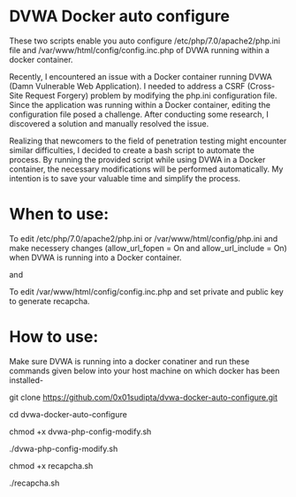 # DVWA Docker auto configure

These two scripts enable you auto configure /etc/php/7.0/apache2/php.ini file and /var/www/html/config/config.inc.php of DVWA running within a docker container.

Recently, I encountered an issue with a Docker container running DVWA (Damn Vulnerable Web Application). I needed to address a CSRF (Cross-Site Request Forgery) problem by modifying the php.ini configuration file. Since the application was running within a Docker container, editing the configuration file posed a challenge. After conducting some research, I discovered a solution and manually resolved the issue.

Realizing that newcomers to the field of penetration testing might encounter similar difficulties, I decided to create a bash script to automate the process. By running the provided script while using DVWA in a Docker container, the necessary modifications will be performed automatically. My intention is to save your valuable time and simplify the process.

# When to use:

To edit /etc/php/7.0/apache2/php.ini or /var/www/html/config/php.ini and make necessery changes (allow_url_fopen = On and allow_url_include = On) when DVWA is running into a Docker container.

and

To edit /var/www/html/config/config.inc.php and set private and public key to generate recapcha.


# How to use:

Make sure DVWA is running into a docker conatiner and run these commands given below into your host machine on which docker has been installed-

git clone https://github.com/0x01sudipta/dvwa-docker-auto-configure.git

cd dvwa-docker-auto-configure

chmod +x dvwa-php-config-modify.sh 

./dvwa-php-config-modify.sh 

chmod +x recapcha.sh

./recapcha.sh
